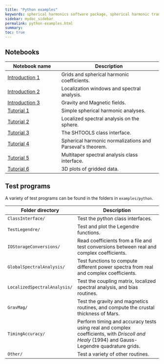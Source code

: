 ```yaml
---
title: "Python examples"
keywords: spherical harmonics software package, spherical harmonic transform, legendre functions, multitaper spectral analysis, fortran, Python, gravity, magnetic field
sidebar: mydoc_sidebar
permalink: python-examples.html
summary: 
toc: true
---
```


<style>
table:nth-of-type(n) {
    display:table;
    width:100%;
}
table:nth-of-type(n) th:nth-of-type(2) {
    width:65%;
}
</style>

## Notebooks

| Notebook name | Description |
| ------------- | ----------- |
| <a href="pages/mydoc/notebooks/Introduction-1.html" target="_blank" rel="noopener">Introduction 1</a> | Grids and spherical harmonic coefficients. |
| <a href="pages/mydoc/notebooks/Introduction-2.html" target="_blank" rel="noopener">Introduction 2</a> | Localization windows and spectral analysis. |
| <a href="pages/mydoc/notebooks/Introduction-3.html" target="_blank" rel="noopener">Introduction 3</a> | Gravity and Magnetic fields. |
| <a href="pages/mydoc/notebooks/tutorial_1.html" target="_blank" rel="noopener">Tutorial 1</a> | Simple spherical harmonic analyses. |
| <a href="pages/mydoc/notebooks/tutorial_2.html" target="_blank" rel="noopener">Tutorial 2</a> | Localized spectral analysis on the sphere. |
| <a href="pages/mydoc/notebooks/tutorial_3.html" target="_blank" rel="noopener">Tutorial 3</a> | The SHTOOLS class interface. |
| <a href="pages/mydoc/notebooks/tutorial_4.html" target="_blank" rel="noopener">Tutorial 4</a> | Spherical harmonic normalizations and Parseval's theorem. |
| <a href="pages/mydoc/notebooks/tutorial_5.html" target="_blank" rel="noopener">Tutorial 5</a> | Multitaper spectral analysis class interface. |
| <a href="pages/mydoc/notebooks/tutorial_6.html" target="_blank" rel="noopener">Tutorial 6</a> | 3D plots of gridded data.|

## Test programs

A variety of test programs can be found in the folders in `examples/python`.

| Folder directory | Description |
| ------------- | ----------- |
| `ClassInterface/` | Test the python class interfaces. |
| `TestLegendre/` | Test and plot the Legendre functions. |
| `IOStorageConversions/` | Read coefficients from a file and test conversions between real and complex coefficients. |
| `GlobalSpectralAnalysis/` | Test functions to compute different power spectra from real and complex coefficients. |
| `LocalizedSpectralAnalysis/` | Test the coupling matrix, localized spectral analysis, and bias routines. |
| `GravMag/` | Test the gravity and magnetics routines, and compute the crustal thickness of Mars.|
| `TimingAccuracy/` | Perform timing and accuracy tests using real and complex coefficients, with *Driscoll and Healy* (1994) and Gauss-Legendre quadrature grids.|
| `Other/` | Test a variety of other routines.|

